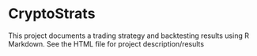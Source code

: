 # CryptoStrats
This project documents a trading strategy and backtesting results using R Markdown.
See the HTML file for project description/results
